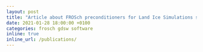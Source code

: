 ```yaml
---
layout: post
title: "Article about FROSch preconditioners for Land Ice Simulations submitted"
date: 2021-01-28 18:00:00 +0100
categories: frosch gdsw software
inline: true
inline_url: /publications/
---
```


